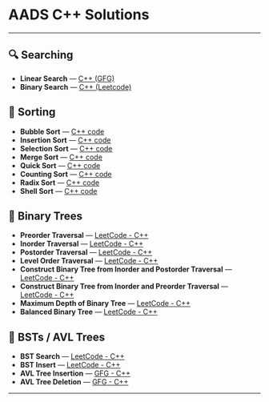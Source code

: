 # AADS C++ Solutions

---

## 🔍 Searching

- **Linear Search** — [C++ (GFG)](https://www.geeksforgeeks.org/problems/search-an-element-in-an-array-1587115621/1)
- **Binary Search** — [C++ (Leetcode)](https://leetcode.com/problems/binary-search/description/)

## 🔢 Sorting

- **Bubble Sort** — [C++ code](./Bubble%20Sort.md)
- **Insertion Sort** — [C++ code](./Insertion%20Sort.md)
- **Selection Sort** — [C++ code](./Selection%20Sort.md)
- **Merge Sort** — [C++ code](./Merge%20Sort.md)
- **Quick Sort** — [C++ code](./Quick%20Sort.md)
- **Counting Sort** — [C++ code](./Counting%20Sort.md)
- **Radix Sort** — [C++ code](./Radix%20Sort.md)
- **Shell Sort** — [C++ code](./Shell%20Sort.md)

## 🌳 Binary Trees

- **Preorder Traversal** — [LeetCode - C++](https://leetcode.com/problems/binary-tree-preorder-traversal/description/)
- **Inorder Traversal** — [LeetCode - C++](https://leetcode.com/problems/binary-tree-inorder-traversal/description/)
- **Postorder Traversal** — [LeetCode - C++](https://leetcode.com/problems/binary-tree-postorder-traversal/description/)
- **Level Order Traversal** — [LeetCode - C++](https://leetcode.com/problems/binary-tree-level-order-traversal/submissions/1743282910/)
- **Construct Binary Tree from Inorder and Postorder Traversal** — [LeetCode - C++](https://leetcode.com/problems/construct-binary-tree-from-inorder-and-postorder-traversal/description/)
- **Construct Binary Tree from Inorder and Preorder Traversal** — [LeetCode - C++](https://leetcode.com/problems/construct-binary-tree-from-preorder-and-inorder-traversal/description/)
- **Maximum Depth of Binary Tree** — [LeetCode - C++](https://leetcode.com/problems/maximum-depth-of-binary-tree/submissions/1743875794/)
- **Balanced Binary Tree** — [LeetCode - C++](https://leetcode.com/problems/balanced-binary-tree/submissions/1743879298/)

## 🌲 BSTs / AVL Trees

- **BST Search** — [LeetCode - C++](https://leetcode.com/problems/search-in-a-binary-search-tree/submissions/1743892785/)
- **BST Insert** — [LeetCode - C++](https://leetcode.com/problems/insert-into-a-binary-search-tree/submissions/1743895535/)
- **AVL Tree Insertion** — [GFG - C++](https://www.geeksforgeeks.org/problems/avl-tree-insertion/1)
- **AVL Tree Deletion** — [GFG - C++](https://www.geeksforgeeks.org/problems/avl-tree-deletion/1)


---

